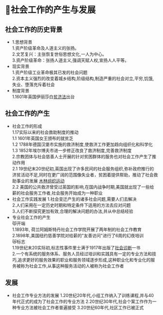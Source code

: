 # 🐽社会工作的产生与发展

## 社会工作的历史背景
 - 1.思想背景 <br>
    1.资产阶级革命及人道主义的张扬。<br>
    2.文艺复兴：主张恢复世俗思想文化,一人为中心。<br>
    3.资产阶级革命：张扬人道主义,强调天赋人权,宣扬人人平等。
 - 现实背景<br>
  1.资产阶级工业革命极其已发的社会问题<br>
  2.资本主义强烈的改变着城乡结构,阶级结构,制造严重的社会对立,平穷,饥饿,失业、堕落充斥着社会
 - 制度背景<br>
  1.1601年英国伊丽莎白[贫济法](https://www.renrendoc.com/paper/216971250.html)出台

## 社会工作的产生
 - 社会工作的形成<br>
  1.17实际以来的社会救助制度的推动<br>
   1.1 1601年英国女王颁布的就贫乏<br>
   1.2 1788年德国汉堡市实施的救济制度,使救济工作更加趋向组织化和科学化<br>
   1.3 1852年埃尔博夫市进一步修正改良了救济制度,完善救济制度<br>
  2.宗教团体与社会慈善人士开展的针对贫困群体的服务也对社会工作产生了推动作用<br>
   2.1 19世纪末20世纪初,英国出现了许多民间的社会服务组织,弥补政府推行的济贫活动不足,同时在更广阔的范围像失业者，贫困着提供帮助，推动了社会救助事业的发展 [木林组织运动](javascript:;) <br>
   2.2 美国的公共救济曾受过英国的影响,在国内战争时期,美国就出现了一些给薪的社会服务工作者,社会服务开始成为一种职业<br>
 - 社会工作实践发展
  1.社会变迁产生的诸多社会问题,需要人们去解决<br>
  2.人们采用在一定历史时期和特定条件下适用的方法去应对问题<br>
  3.人们不断探究更加有效,合理的解决问题的办法,并从中总结经验<br>
 - 专业社会工作的产生<br>
  😾开端<br>
  1.1893年, 荷兰阿姆斯特丹社会工作学院开展了两年制的社会工作教育<br>
  2.1898年,美国纽约慈善学院对给薪的"友善访问"进行了6周的幻夜培训<br>
  😿标志<br>
  1.19世纪末20实际初,标志性事件里士满于1917年出版了[社会诊断](javascript:;)一书<br>
  2.一个有系统的服务体系、服务人员经过培训和实践具有一定的专业方法和技巧,追求更好的服务效果的职业和服务领域逐步形成,这种职业化和专业化的服务被称为社会工作,从事这种服务活动的人被称为社会工作者<br>
## 发展
 - 社会工作专业方法的发展
  1.20世纪20年代,小组工作纳入了训练课程,并与40年代正式的成为了社会工作的专业方法
  2.20世纪30年代,社会个案工作作为一种专业方法被社会工作者普遍接受
  3.20世纪60年代,社区工作已被正式